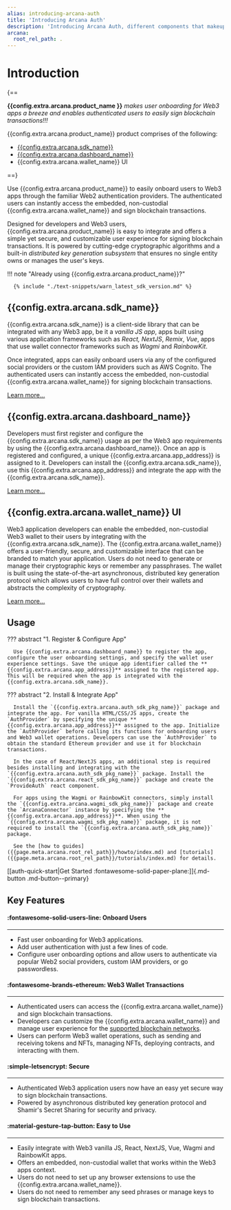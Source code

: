 ```yaml
---
alias: introducing-arcana-auth
title: 'Introducing Arcana Auth'
description: 'Introducing Arcana Auth, different components that makeup Arcana Auth, how to use it, Arcana Auth product features.'
arcana:
  root_rel_path: .
---
```


# Introduction

{==

**{{config.extra.arcana.product_name }}** *makes user onboarding for Web3 apps a breeze and enables authenticated users to easily sign blockchain transactions!!!*

{{config.extra.arcana.product_name}} product comprises of the following: 

* [{{config.extra.arcana.sdk_name}}](https://www.npmjs.com/package/@arcana/auth)
* [{{config.extra.arcana.dashboard_name}}](https://dashboard.arcana.network)
* {{config.extra.arcana.wallet_name}} UI

==}

Use {{config.extra.arcana.product_name}} to easily onboard users to Web3 apps through the familiar Web2 authentication providers. The authenticated users can instantly access the embedded, non-custodial {{config.extra.arcana.wallet_name}} and sign blockchain transactions. 

Designed for developers and Web3 users, {{config.extra.arcana.product_name}} is easy to integrate and offers a simple yet secure, and customizable user experience for signing blockchain transactions. It is powered by cutting-edge cryptographic algorithms and a built-in _distributed key generation subsystem_ that ensures no single entity owns or manages the user's keys. 

!!! note "Already using {{config.extra.arcana.product_name}}?"

      {% include "./text-snippets/warn_latest_sdk_version.md" %}


## {{config.extra.arcana.sdk_name}}


{{config.extra.arcana.sdk_name}} is a client-side library that can be integrated with any Web3 app, be it a _vanilla JS app_, apps built using various application frameworks such as _React, NextJS_, _Remix_, _Vue_, apps that use wallet connector frameworks such as _Wagmi_ and _RainbowKit_. 

Once integrated, apps can easily onboard users via any of the configured social providers or the custom lAM providers such as AWS Cognito. The authenticated users can instantly access the embedded, non-custodial {{config.extra.arcana.wallet_name}} for signing blockchain transactions. 
    
[Learn more...]({{page.meta.arcana.root_rel_path}}/concepts/authsdk.md)

## {{config.extra.arcana.dashboard_name}}

Developers must first register and configure the {{config.extra.arcana.sdk_name}} usage as per the Web3 app requirements by using the {{config.extra.arcana.dashboard_name}}. Once an app is registered and configured, a unique {{config.extra.arcana.app_address}} is assigned to it. Developers can install the {{config.extra.arcana.sdk_name}}, use this {{config.extra.arcana.app_address}} and integrate the app with the {{config.extra.arcana.sdk_name}}. 

[Learn more...]({{page.meta.arcana.root_rel_path}}/concepts/dashboard.md)

## {{config.extra.arcana.wallet_name}} UI

Web3 application developers can enable the embedded, non-custodial Web3 wallet to their users by integrating with the {{config.extra.arcana.sdk_name}}. The {{config.extra.arcana.wallet_name}} offers a user-friendly, secure, and customizable interface that can be branded to match your application. Users do not need to generate or manage their cryptographic keys or remember any passphrases. The wallet is built using the state-of-the-art asynchronous, distributed key generation protocol which allows users to have full control over their wallets and abstracts the complexity of cryptography. 
    
[Learn more...]({{page.meta.arcana.root_rel_path}}/concepts/anwallet/index.md)

## Usage

??? abstract "1. Register & Configure App"

      Use {{config.extra.arcana.dashboard_name}} to register the app, configure the user onboarding settings, and specify the wallet user experience settings. Save the unique app identifier called the **{{config.extra.arcana.app_address}}** assigned to the registered app. This will be required when the app is integrated with the {{config.extra.arcana.sdk_name}}.




??? abstract "2. Install & Integrate App"

      Install the `{{config.extra.arcana.auth_sdk_pkg_name}}` package and integrate the app. For vanilla HTML/CSS/JS apps, create the `AuthProvider` by specifying the unique **{{config.extra.arcana.app_address}}** assigned to the app. Initialize the `AuthProvider` before calling its functions for onboarding users and Web3 wallet operations. Developers can use the `AuthProvider` to obtain the standard Ethereum provider and use it for blockchain transactions. 
      
      In the case of React/NextJS apps, an additional step is required besides installing and integrating with the `{{config.extra.arcana.auth_sdk_pkg_name}}` package. Install the `{{config.extra.arcana.react_sdk_pkg_name}}` package and create the `ProvideAuth` react component. 
      
      For apps using the Wagmi or RainbowKit connectors, simply install the `{{config.extra.arcana.wagmi_sdk_pkg_name}}` package and create the `ArcanaConnector` instance by specifying the **{{config.extra.arcana.app_address}}**. When using the `{{config.extra.arcana.wagmi_sdk_pkg_name}}` package, it is not required to install the `{{config.extra.arcana.auth_sdk_pkg_name}}` package.
        
      See the [how to guides]({{page.meta.arcana.root_rel_path}}/howto/index.md) and [tutorials]({{page.meta.arcana.root_rel_path}}/tutorials/index.md) for details.

[[auth-quick-start|Get Started :fontawesome-solid-paper-plane:]]{.md-button .md-button--primary}

## Key Features

<div class="grid card_container" markdown>
  <div class="cards" markdown>
  <div class="card" markdown><h4><b>:fontawesome-solid-users-line: Onboard Users</b></h4><hr><p ><ul><li>Fast user onboarding for Web3 applications.</li><li>Add user authentication with just a few lines of code.</li><li>Configure user onboarding options and allow users to authenticate via popular Web2 social providers, custom IAM providers, or go passwordless.</li></ul></p></div>
  <div class="card" markdown><h4><b>:fontawesome-brands-ethereum: Web3 Wallet Transactions</b></h4><hr><p><ul><li>Authenticated users can access the {{config.extra.arcana.wallet_name}}  and sign blockchain transactions.</li><li>Developers can customize the {{config.extra.arcana.wallet_name}}  and manage user experience for the <a href="{{page.meta.arcana.root_rel_path}}/state_of_the_ntwk.html#supported-blockchains">supported blockchain networks</a>.</li><li>Users can perform Web3 wallet operations, such as sending and receiving tokens and NFTs, managing NFTs, deploying contracts, and interacting with them.</li></ul></p></div>
  <div class="card" markdown><h4><b>:simple-letsencrypt: Secure</b></h4><hr><p><ul><li>Authenticated Web3 application users now have an easy yet secure way to sign blockchain transactions.</li><li>Powered by asynchronous distributed key generation protocol and Shamir's Secret Sharing for security and privacy.</li></ul></p></div>
  <div class="card" markdown><h4><b>:material-gesture-tap-button: Easy to Use</b></h4><hr><p><ul><li>Easily integrate with Web3 vanilla JS, React, NextJS, Vue, Wagmi and RainbowKit apps.</li><li>Offers an embedded, non-custodial wallet that works within the Web3 apps context.</li><li>Users do not need to set up any browser extensions to use the {{config.extra.arcana.wallet_name}}.<li>Users do not need to remember any seed phrases or manage keys to sign blockchain transactions.</li></ul></p></div>
  </div>
</div>

<!--

[[auth-quick-start|Let's begin! ++enter++]]{ .md-button .md-button--primary}

Git: {{ git.short_commit}}

-->
